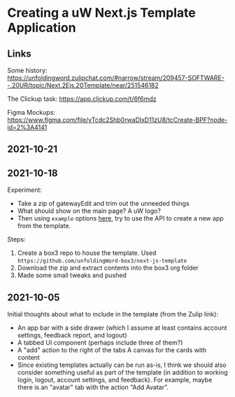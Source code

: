 # Creating a uW Next.js Template Application

## Links

Some history:
https://unfoldingword.zulipchat.com/#narrow/stream/209457-SOFTWARE--.20UR/topic/Next.2Ejs.20Template/near/251546182

The Clickup task: 
https://app.clickup.com/t/6f6mdz

Figma Mockups:
https://www.figma.com/file/yTcdc2Shb0rwaDlxD11zU8/tcCreate-BPF?node-id=2%3A4141

## 2021-10-21


## 2021-10-18

Experiment: 
- Take a zip of gatewayEdit and trim out the unneeded things
- What should show on the main page? A uW logo?
- Then using `example` options [here](https://nextjs.org/docs/api-reference/create-next-app#options), try to use the API to create a new app from the template.

Steps: 
1. Create a box3 repo to house the template. Used `https://github.com/unfoldingWord-box3/next-js-template`
2. Download the zip and extract contents into the box3 org folder
3. Made some small tweaks and pushed

## 2021-10-05

Initial thoughts about what to include in the template (from the Zulip link):
- An app bar with a side drawer (which I assume at least contains account settings, feedback report, and logout) 
- A tabbed UI component (perhaps include three of them?) 
- A "add" action to the right of the tabs A canvas for the cards with content 
- Since existing templates actually can be run as-is, I think we should also consider something useful as part of the template (in addition to working login, logout, account settings, and feedback). For example, maybe there is an "avatar" tab with the action "Add Avatar".

